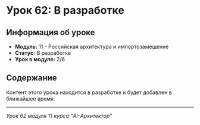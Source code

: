 # Урок 62: В разработке

## Информация об уроке
- **Модуль:** 11 - Российская архитектура и импортозамещение
- **Статус:** В разработке
- **Урок в модуле:** 2/6

## Содержание
Контент этого урока находится в разработке и будет добавлен в ближайшее время.

---
*Урок 62 модуля 11 курса "AI-Архитектор"*
